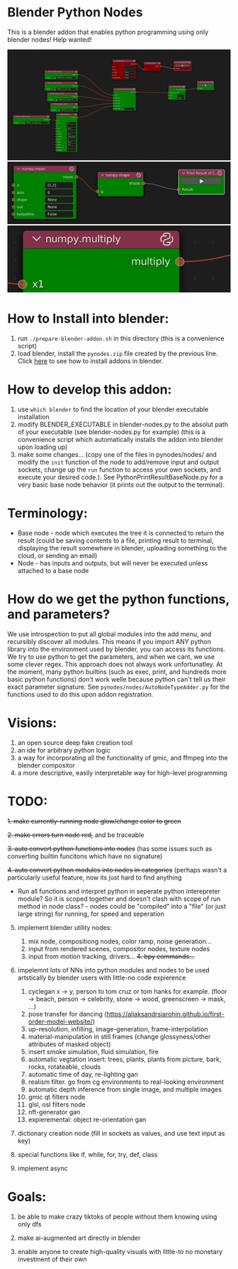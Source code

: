 # Blender Python Nodes
This is a blender addon that enables python programming using only blender nodes! Help wanted!

![a python node tree](/readme-assets/a_python_node_tree.png)
![another python node tree](/readme-assets/another_python_node_tree_shape_example.png)
![a python node](/readme-assets/a_python_node.png)

# How to Install into blender:
  1. run `./prepare-blender-addon.sh` in this directory (this is a convenience script)
  2. load blender, install the `pynodes.zip` file created by the previous line. Click [here](https://www.youtube.com/watch?v=vYh1qh9y1MI) to see how to install addons in blender.

# How to develop this addon:
  1. use `which blender` to find the location of your blender executable installation
  2. modify BLENDER_EXECUTABLE in blender-nodes.py to the absolut path of your executable (see blender-nodes.py for example) (this is a convenience script which automatically installs the addon into blender upon loading up)
  3. make some changes... (copy one of the files in pynodes/nodes/ and modify the `init` function of the node to add/remove input and output sockets, change up the `run` function to access your own sockets, and execute your desired code.). See PythonPrintResultBaseNode.py for a very basic base node behavior (it prints out the output to the terminal).

# Terminology:
  * Base node - node which executes the tree it is connected to return the result (could be saving contents to a file, printing result to terminal, displaying the result somewhere in blender, uploading something to the cloud, or sending an email)
  * Node - has inputs and outputs, but will never be executed unless attached to a base node

# How do we get the python functions, and parameters?
We use introspection to put all global modules into the add menu, and recursibly discover all modules. This means if you import ANY python library into the environment used by blender, you can access its functions. We try to use python to get the parameters, and when we cant, we use some clever regex. This approach does not always work unfortunatley. At the moment, many python builtins (such as exec, print, and hundreds more basic python functions) don't work welle because python can't tell us their exact parameter signature. See `pynodes/nodes/AutoNodeTypeAdder.py` for the functions used to do this upon addon registration.

# Visions:
  1. an open source deep fake creation tool
  2. an ide for arbitrary python logic
  3. a way for incorporating all the functionality of gmic, and ffmpeg into the blender compositor
  4. a more descriptive, easily interpretable way for high-level programming

# TODO:
  ~~1. make currently-running node glow/change color to green~~

  ~~2. make errors turn node red,~~ and be traceable

  ~~3. auto convert python functions into nodes~~ (has some issues such as converting builtin funcitons which have no signature)

  ~~4. auto convert python modules into nodes in categories~~ (perhaps wasn't a particularly useful feature, now its just hard to find anything

  - Run all functions and interpret python in seperate python interepreter module? So it is scoped together and doesn't clash with scope of run method in node class?
        - nodes could be "compiled" into a "file" (or just large string) for running, for speed and seperation

  5. implement blender utility nodes:

      1. mix node, compositiong nodes, color ramp, noise generation...
      2. input from rendered scenes, compositor nodes, texture nodes
      3. input from motion tracking, drivers...
      ~~4. bpy commands...~~

  6. impelemnt lots of NNs into python modules and nodes to be used artstically by blender users with little-no code expierence

      1. cyclegan x -> y, person to tom cruz or tom hanks for example. (floor -> beach, person -> celebrity, stone -> wood, greenscreen -> mask, ...)
      2. pose transfer for dancing (https://aliaksandrsiarohin.github.io/first-order-model-website/)
      3. up-resolution, infilling, image-generation, frame-interpolation
      4. material-manipulation in still frames (change glossyness/other attributes of masked object)
      5. insert smoke simulation, fluid simulation, fire
      6. automatic vegtation insert: trees, plants, plants from picture, bark, rocks, rotateable, clouds
      7. automatic time of day, re-lighting gan
      8. realism filter. go from cg environments to real-looking environment
      9. automatic depth inference from single image, and multiple images
      10. gmic qt filters node
      11. glsl, osl filters node
      12. nft-generator gan
      13. expieremental: object re-orientation gan

  7. dictionary creation node (fill in sockets as values, and use text input as key)

  8. special functions like if, while, for, try, def, class

  9. implement async

# Goals:

  1. be able to make crazy tiktoks of people without them knowing using only dfs

  2. make ai-augmented art directly in blender

  3. enable anyone to create high-quality visuals with little-to no monetary investment of their own
